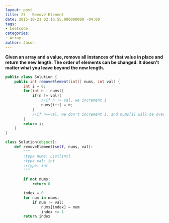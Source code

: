 ```yaml
---
layout: post
title: 27 - Remove Element
date: 2015-10-21 02:16:55.000000000 -04:00
tags:
- Leetcode
categories:
- Array
author: Jason
---
```

**Given an array and a value, remove all instances of that value in place and return the new length. The order of elements can be changed. It doesn't matter what you leave beyond the new length.**


``` java
public class Solution {
    public int removeElement(int[] nums, int val) {
        int i = 0;
        for(int n : nums){
            if(n != val){
                //if n != val, we increment i
                nums[i++] = n;
            }
            //if n==val, we don't increment i, and nums[i] will be overwritten by n
        }
        return i;
    }
}
```

``` python
class Solution(object):
    def removeElement(self, nums, val):
        """
        :type nums: List[int]
        :type val: int
        :rtype: int
        """

        if not nums:
            return 0

        index = 0
        for num in nums:
            if num != val:
                nums[index] = num
                index += 1
        return index
```

